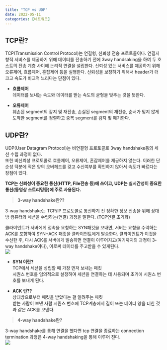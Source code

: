 ```yaml
---
title: "TCP vs UDP"
date: 2022-05-11
categories: [네트워크]
---
```

## TCP란?

TCP(Transmission Control Protocol)는 연결형, 신뢰성 전송 프로토콜이다. 연결지향적 서비스를 제공하기 위해 데이터를 전송하기 전에 3way handsaking을 하여 두 호스트의 전송 계층 사이에 논리적 연결을 설립한다. 신뢰성 있는 서비스를 제공하기 위해 오류제어, 흐름제어, 혼잡제어 등을 실행한다. 신뢰성을 보장하기 위해서 header가 더 크고 속도가 비교적 느리다는 단점이 있다.

-   **흐름제어**  
    데이터를 보내는 속도와 데이터를 받는 속도의 균형을 맞추는 것을 뜻한다.
    
-   **오류제어**  
    훼손된 segment의 감지 및 재전송, 손실된 segment의 재전송, 순서가 맞지 않게 도착한 segment를 정렬하고 중복 segment를 감지 및 폐기한다.
    

## UDP란?

UDP(User Datagram Protocol)는 비연결형 프로토콜로 3way handshake등의 세션 수립 과정이 없다.  
또한 비신뢰성 프로토콜로 흐름제어, 오류제어, 혼잡제어를 제공하지 않는다. 이러한 단순성 덕분에 적은 양의 오버헤드를 갖고 수신여부를 확인하지 않아서 속도가 빠르다는 장점이 있다.

**TCP는 신뢰성이 중요한 통신(HTTP, File전송 등)에 쓰이고, UDP는 실시간성이 중요한 통신(동영상 스트리밍등)에 주로 사용된다.**

> **3-way handshake란??**

3-way handshake는 TCP/IP 프로토콜로 통신하기 전 정확한 정보 전송을 위해 상대방 컴퓨터와 세션을 수립하는(연결) 과정을 말한다. (TCP연결 초기화)

클라이언트가 서버에게 접속을 요청하는 SYN패킷을 보내면, 서버는 요청을 수락하는 ACK를 포함하여 SYN+ACK 패킷을 클라이언트에게 발송한다. 클라이언트가 이것을 수신한 후, 다시 ACK를 서버에게 발송하면 연결이 이루어지고(여기까지의 과정이 3-way handshake이다), 이로써 데이터를 주고받을 수 있게된다.  
![](https://velog.velcdn.com/images/lkdfj6/post/074d9f80-91cd-4b3a-8fc0-eb8741fa26cb/image.png)

-   **SYN 이란?**  
    TCP에서 세션을 성립할 때 가장 먼저 보내는 패킷  
    시퀀스 번호를 임의적으로 설정하여 세션을 연결하는 데 사용되며 초기에 시퀀스 번호를 보내게 된다.

-   **ACK 란??**  
    상대방으로부터 패킷을 받았다는 걸 알려주는 패킷  
    받는 사람이 보낸 사람 시퀀스 번호에 TCP계층에서 길이 또는 데이터 양을 더한 것과 같은 ACK를 보낸다.

> **4-way handshake란?**

3-way handshake를 통해 연결을 했다면 tcp 연결을 종료하는 connection termination 과정은 4-way handshaking을 통해 이루어 진다.  
![](https://velog.velcdn.com/images/lkdfj6/post/c4e41542-2949-46da-9529-5659d8725e40/image.png)
